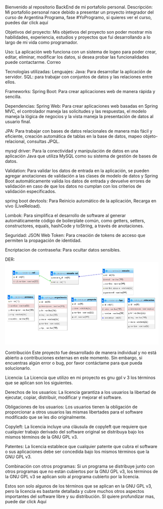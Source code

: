 Bienvenido al repositorio BackEnd de mi portafolio personal.
Descripción:
Mi portafolio personal nace debido a presentar un proyecto integrador del curso de Argentina Programa, fase #YoProgramo, si quieres ver el curso, puedes dar click aquí

Objetivos del proyecto:
Mis objetivos del proyecto son poder mostrar mis habilidades, experiencia, estudios y proyectos que fui desarrollando a lo largo de mi vida como programador.

Uso:
La aplicación web funciona con un sistema de logeo para poder crear, editar, eliminar, modificar los datos, si desea probar las funcionalidades puede contactarme. Correo

Tecnologías utilizadas:
Lenguajes:
Java: Para desarrollar la aplicación de servidor. SQL: para trabajar con conjuntos de datos y las relaciones entre ellos.

Frameworks:
Spring Boot: Para crear aplicaciones web de manera rápida y sencilla.

Dependencias:
Spring Web: Para crear aplicaciones web basadas en Spring MVC, el controlador maneja las solicitudes y las respuestas, el modelo maneja la lógica de negocios y la vista maneja la presentación de datos al usuario final.

JPA: Para trabajar con bases de datos relacionales de manera más fácil y eficiente, creación automática de tablas en la base de datos, mapeo objeto-relacional, consultas JPQL.

mysql driver: Para la conectividad y manipulación de datos en una aplicación Java que utiliza MySQL como su sistema de gestión de bases de datos.

Validation: Para validar los datos de entrada en la aplicación, se pueden agregar anotaciones de validación a las clases de modelo de datos y Spring Boot automáticamente valida los datos de entrada y devuelve errores de validación en caso de que los datos no cumplan con los criterios de validación especificados.

spring boot devtools: Para Reinicio automático de la aplicación, Recarga en vivo (LiveReload).

Lombok: Para simplifica el desarrollo de software al generar automáticamente código de boilerplate común, como getters, setters, constructores, equals, hashCode y toString, a través de anotaciones.

Seguridad:
JSON Web Token: Para creación de tokens de acceso que permiten la propagación de identidad.

Encriptacion de contraseña: Para ocultar datos sensibles.

DER:
![Diagrama de entidad-relación](DER.png)

Contribución
Este proyecto fue desarrollado de manera individual y no está abierto a contribuciones externas en este momento. Sin embargo, si encuentras algún error o bug, por favor contáctame para que pueda solucionarlo.

Licencia:
La Licencia que utilizo en mi proyecto es gnu gpl v 3 los términos que se aplican son los siguientes.

Derechos de los usuarios: La licencia garantiza a los usuarios la libertad de ejecutar, copiar, distribuir, modificar y mejorar el software.

Obligaciones de los usuarios: Los usuarios tienen la obligación de proporcionar a otros usuarios las mismas libertades para el software modificado que se les dio originalmente.

Copyleft: La licencia incluye una cláusula de copyleft que requiere que cualquier trabajo derivado del software original se distribuya bajo los mismos términos de la GNU GPL v3.

Patentes: La licencia establece que cualquier patente que cubra el software o sus aplicaciones debe ser concedida bajo los mismos términos que la GNU GPL v3.

Combinación con otros programas: Si un programa se distribuye junto con otros programas que no están cubiertos por la GNU GPL v3, los términos de la GNU GPL v3 se aplican solo al programa cubierto por la licencia.

Estos son solo algunos de los términos que se aplican en la GNU GPL v3, pero la licencia es bastante detallada y cubre muchos otros aspectos importantes del software libre y su distribución. SI quiere profundizar mas, puede dar click Aquí
